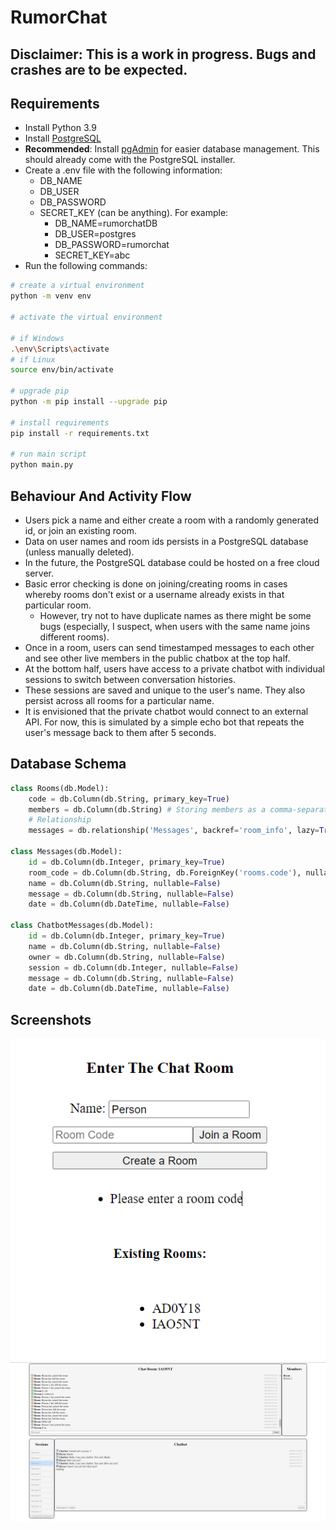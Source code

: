 # RumorChat

## Disclaimer: This is a work in progress. Bugs and crashes are to be expected.

## Requirements

- Install Python 3.9
- Install [PostgreSQL](https://www.postgresql.org/download/windows/)
- **Recommended**: Install [pgAdmin](https://www.pgadmin.org/download/) for easier database management. This should already come with the PostgreSQL installer.
- Create a .env file with the following information:
  - DB_NAME
  - DB_USER
  - DB_PASSWORD
  - SECRET_KEY (can be anything). For example:
    - DB_NAME=rumorchatDB
    - DB_USER=postgres
    - DB_PASSWORD=rumorchat
    - SECRET_KEY=abc
- Run the following commands:

```bash
# create a virtual environment 
python -m venv env 

# activate the virtual environment

# if Windows
.\env\Scripts\activate 
# if Linux
source env/bin/activate

# upgrade pip
python -m pip install --upgrade pip

# install requirements
pip install -r requirements.txt

# run main script
python main.py
```

## Behaviour And Activity Flow

- Users pick a name and either create a room with a randomly generated id, or join an existing room.
- Data on user names and room ids persists in a PostgreSQL database (unless manually deleted).
- In the future, the PostgreSQL database could be hosted on a free cloud server.
- Basic error checking is done on joining/creating rooms in cases whereby rooms don't exist or a username already exists in that particular room.
  - However, try not to have duplicate names as there might be some bugs (especially, I suspect, when users with the same name joins different rooms).
- Once in a room, users can send timestamped messages to each other and see other live members in the public chatbox at the top half.
- At the bottom half, users have access to a private chatbot with individual sessions to switch between conversation histories.
- These sessions are saved and unique to the user's name. They also persist across all rooms for a particular name.
- It is envisioned that the private chatbot would connect to an external API. For now, this is simulated by a simple echo bot that repeats the user's message back to them after 5 seconds.

## Database Schema

```python
class Rooms(db.Model):
    code = db.Column(db.String, primary_key=True)
    members = db.Column(db.String) # Storing members as a comma-separated string
    # Relationship
    messages = db.relationship('Messages', backref='room_info', lazy=True)

class Messages(db.Model):
    id = db.Column(db.Integer, primary_key=True)
    room_code = db.Column(db.String, db.ForeignKey('rooms.code'), nullable=False)
    name = db.Column(db.String, nullable=False)
    message = db.Column(db.String, nullable=False)
    date = db.Column(db.DateTime, nullable=False)
    
class ChatbotMessages(db.Model):
    id = db.Column(db.Integer, primary_key=True)
    name = db.Column(db.String, nullable=False)
    owner = db.Column(db.String, nullable=False)
    session = db.Column(db.Integer, nullable=False)
    message = db.Column(db.String, nullable=False)
    date = db.Column(db.DateTime, nullable=False)
```

## Screenshots

![Screenshot1](images/screenshot1.png)
![Screenshot2](images/screenshot2.png)
